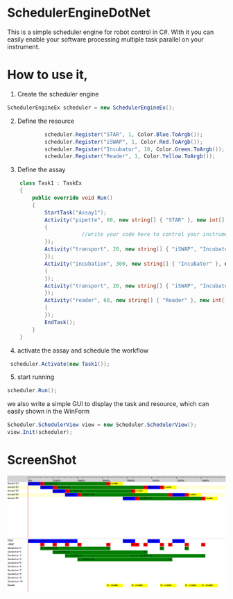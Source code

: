 # SchedulerEngineDotNet
This is a simple scheduler engine for robot control in C#. With it you can easily enable your software processing multiple task parallel on your instrument.

# How to use it,

1. Create the scheduler engine
```csharp
SchedulerEngineEx scheduler = new SchedulerEngineEx();
```
2. Define the resource
```csharp
            scheduler.Register("STAR", 1, Color.Blue.ToArgb());
            scheduler.Register("iSWAP", 1, Color.Red.ToArgb());
            scheduler.Register("Incubator", 10, Color.Green.ToArgb());
            scheduler.Register("Reader", 1, Color.Yellow.ToArgb());
```
3. Define the assay
```csharp
    class Task1 : TaskEx
    {
        public override void Run()
        {
            StartTask("Assay1");
            Activity("pipette", 60, new string[] { "STAR" }, new int[] { 1 }, Color.Blue, () =>
            {
                        //write your code here to control your instrument
            });
            Activity("transport", 20, new string[] { "iSWAP", "Incubator" }, new int[] { 1, 1 }, Color.Red, () => { 
            });
            Activity("incubation", 300, new string[] { "Incubator" }, new int[] { 1 }, Color.Green, () =>
            {
            });
            Activity("transport", 20, new string[] { "iSWAP", "Incubator", "Reader" }, new int[] { 1, 1, 1 }, Color.Red,()=>{
            });
            Activity("reader", 60, new string[] { "Reader" }, new int[] { 1 }, Color.Yellow, () =>
            {
            });            
            EndTask();
        }
    }
```    
4. activate the assay and schedule the workflow
```csharp
 scheduler.Activate(new Task1());
 ```
 5. start running
 ```csharp
 scheduler.Run();
 ```
 we also write a simple GUI to display the task and resource, which can easily shown in the WinForm
 ```csharp
 Scheduler.SchedulerView view = new Scheduler.SchedulerView();
 view.Init(scheduler);
 ```
 # ScreenShot
 <img src="Screen1.PNG"/>
